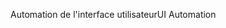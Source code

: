 <span data-ttu-id="5b8dd-101">Automation de l'interface utilisateur</span><span class="sxs-lookup"><span data-stu-id="5b8dd-101">UI Automation</span></span>